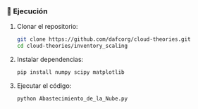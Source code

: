 ### 🚀 Ejecución
1. Clonar el repositorio:
   ```bash
   git clone https://github.com/dafcorg/cloud-theories.git
   cd cloud-theories/inventory_scaling
   ```
2. Instalar dependencias:
   ```bash
   pip install numpy scipy matplotlib
   ```
3. Ejecutar el código:
   ```bash
   python Abastecimiento_de_la_Nube.py
   ```
